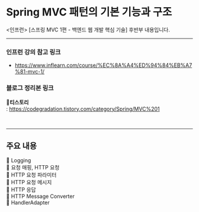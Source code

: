 # Spring MVC 패턴의 기본 기능과 구조
&lt;인프런> [스프링 MVC 1편 - 백엔드 웹 개발 핵심 기술] 후반부 내용입니다. <br>

---
### 인프런 강의 참고 링크
- https://www.inflearn.com/course/%EC%8A%A4%ED%94%84%EB%A7%81-mvc-1/

### 블로그 정리본 링크
🚀**티스토리** <br> : https://codegradation.tistory.com/category/Spring/MVC%201

<br>

---
## 주요 내용
🔎 Logging <br>
🔎 요청 매핑, HTTP 요청 <br>
🔎 HTTP 요청 파라미터 <br>
🔎 HTTP 요청 메시지 <br>
🔎 HTTP 응답 <br>
🔎 HTTP Message Converter <br>
🔎 HandlerAdapter <br>
